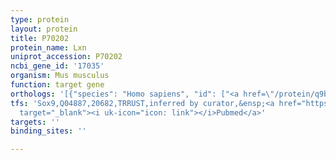 ```yaml
---
type: protein
layout: protein
title: P70202
protein_name: Lxn
uniprot_accession: P70202
ncbi_gene_id: '17035'
organism: Mus musculus
function: target gene
orthologs: '[{"species": "Homo sapiens", "id": ["<a href=\"/protein/q9bs40\">Q9BS40</a>"]}, {"species": "Rattus norvegicus", "id": ["Q64361"]}]'
tfs: 'Sox9,Q04887,20682,TRRUST,inferred by curator,&ensp;<a href="https://www.ncbi.nlm.nih.gov/pubmed/?term=19059214%5Buid%5D+OR+29087512%5Buid%5D"
  target="_blank"><i uk-icon="icon: link"></i>Pubmed</a>'
targets: ''
binding_sites: ''

---
```

